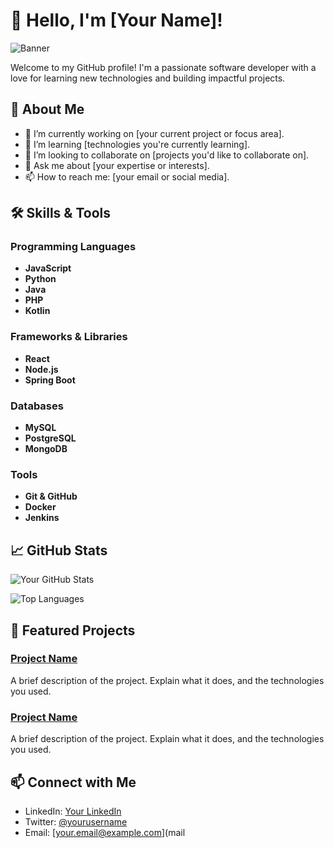 # 👋 Hello, I'm [Your Name]!

![Banner](https://via.placeholder.com/1200x300.png?text=Welcome+to+My+GitHub+Profile)

Welcome to my GitHub profile! I'm a passionate software developer with a love for learning new technologies and building impactful projects.

## 🚀 About Me

- 🔭 I’m currently working on [your current project or focus area].
- 🌱 I’m learning [technologies you're currently learning].
- 👯 I’m looking to collaborate on [projects you'd like to collaborate on].
- 💬 Ask me about [your expertise or interests].
- 📫 How to reach me: [your email or social media].

## 🛠️ Skills & Tools

### Programming Languages
- **JavaScript** 
- **Python**
- **Java**
- **PHP**
- **Kotlin**

### Frameworks & Libraries
- **React**
- **Node.js**
- **Spring Boot**

### Databases
- **MySQL**
- **PostgreSQL**
- **MongoDB**

### Tools
- **Git & GitHub**
- **Docker**
- **Jenkins**

## 📈 GitHub Stats

![Your GitHub Stats](https://github-readme-stats.vercel.app/api?username=yourusername&show_icons=true&hide_border=true&theme=radical)

![Top Languages](https://github-readme-stats.vercel.app/api/top-langs/?username=yourusername&layout=compact&hide_border=true&theme=radical)

## 📂 Featured Projects

### [Project Name](https://github.com/yourusername/projectname)
A brief description of the project. Explain what it does, and the technologies you used.

### [Project Name](https://github.com/yourusername/projectname)
A brief description of the project. Explain what it does, and the technologies you used.

## 📫 Connect with Me

- LinkedIn: [Your LinkedIn](https://linkedin.com/in/yourprofile)
- Twitter: [@yourusername](https://twitter.com/yourusername)
- Email: [your.email@example.com](mail
